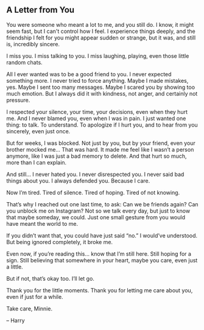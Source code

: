
## A Letter from You

You were someone who meant a lot to me, and you still do. I know, it might seem fast, but I can't control how I feel. I experience things deeply, and the friendship I felt for you might appear sudden or strange, but it was, and still is, incredibly sincere.

I miss you. I miss talking to you. I miss laughing, playing, even those little random chats.

All I ever wanted was to be a good friend to you. I never expected something more. I never tried to force anything. Maybe I made mistakes, yes. Maybe I sent too many messages. Maybe I scared you by showing too much emotion. But I always did it with kindness, not anger, and certainly not pressure.

I respected your silence, your time, your decisions, even when they hurt me. And I never blamed you, even when I was in pain. I just wanted one thing: to talk. To understand. To apologize if I hurt you, and to hear from you sincerely, even just once.

But for weeks, I was blocked. Not just by you, but by your friend, even your brother mocked me… That was hard. It made me feel like I wasn’t a person anymore, like I was just a bad memory to delete. And that hurt so much, more than I can explain.

And still… I never hated you. I never disrespected you. I never said bad things about you. I always defended you. Because I care.

Now I’m tired. Tired of silence. Tired of hoping. Tired of not knowing.

That’s why I reached out one last time, to ask: Can we be friends again? Can you unblock me on Instagram? Not so we talk every day, but just to know that maybe someday, we could. Just one small gesture from you would have meant the world to me.

If you didn’t want that, you could have just said “no.” I would’ve understood. But being ignored completely, it broke me.

Even now, if you’re reading this… know that I’m still here. Still hoping for a sign. Still believing that somewhere in your heart, maybe you care, even just a little.

But if not, that’s okay too. I’ll let go.

Thank you for the little moments. Thank you for letting me care about you, even if just for a while.

Take care, Minnie.

– Harry
